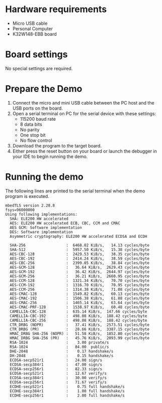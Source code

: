 Hardware requirements
=====================
- Micro USB cable
- Personal Computer
- K32W148-EBB board

Board settings
==============
No special settings are required.

Prepare the Demo
================
1. Connect the micro and mini USB cable between the PC host and the USB ports on the board.
2. Open a serial terminal on PC for the serial device with these settings:
    - 115200 baud rate
    - 8 data bits
    - No parity
    - One stop bit
    - No flow control
3. Download the program to the target board.
4. Either press the reset button on your board or launch the debugger in your IDE to begin running
   the demo.

Running the demo
================
The following lines are printed to the serial terminal when the demo program is executed.
~~~~~~~~~~~~~~~~~~~~~~~~~~~~~~~~~~~~~~~~
mbedTLS version 2.28.8
fsys=96000000
Using following implementations:
  SHA: ELE200 HW accelerated
  AES: ELE200 HW accelerated ECB, CBC, CCM and CMAC
  AES GCM: Software implementation
  DES: Software implementation
  Asymmetric cryptography: ELE200 HW accelerated ECDSA and ECDH

  SHA-256                  :  6468.02 KiB/s,   14.13 cycles/byte
  SHA-512                  :  5957.50 KiB/s,   15.38 cycles/byte
  AES-CBC-128              :  2429.53 KiB/s,   38.35 cycles/byte
  AES-CBC-192              :  2414.24 KiB/s,   38.59 cycles/byte
  AES-CBC-256              :  2399.05 KiB/s,   38.84 cycles/byte
  AES-GCM-128              :   36.64 KiB/s,  2629.43 cycles/byte
  AES-GCM-192              :   36.42 KiB/s,  2644.97 cycles/byte
  AES-GCM-256              :   36.21 KiB/s,  2660.95 cycles/byte
  AES-CCM-128              :  1321.34 KiB/s,   70.70 cycles/byte
  AES-CCM-192              :  1316.70 KiB/s,   70.95 cycles/byte
  AES-CCM-256              :  1314.38 KiB/s,   71.08 cycles/byte
  AES-CMAC-128             :  1549.82 KiB/s,   60.13 cycles/byte
  AES-CMAC-192             :  1506.38 KiB/s,   61.88 cycles/byte
  AES-CMAC-256             :  1465.14 KiB/s,   63.64 cycles/byte
  AES-CMAC-PRF-128         :  1538.97 KiB/s,   60.48 cycles/byte
  CAMELLIA-CBC-128         :  635.14 KiB/s,  147.66 cycles/byte
  CAMELLIA-CBC-192         :  498.08 KiB/s,  188.42 cycles/byte
  CAMELLIA-CBC-256         :  498.08 KiB/s,  188.42 cycles/byte
  CTR_DRBG (NOPR)          :   37.41 KiB/s,  2573.51 cycles/byte
  CTR_DRBG (PR)            :   28.66 KiB/s,  3387.15 cycles/byte
  HMAC_DRBG SHA-256 (NOPR) :   51.58 KiB/s,  1852.80 cycles/byte
  HMAC_DRBG SHA-256 (PR)   :   45.76 KiB/s,  2093.99 cycles/byte
  RSA-1024                 :    3.00 private/s
  RSA-1024                 :   84.00  public/s
  DHE-2048                 :    0.17 handshake/s
  DH-2048                  :    0.15 handshake/s
  ECDSA-secp521r1          :   24.00 sign/s
  ECDSA-secp384r1          :   47.00 sign/s
  ECDSA-secp256r1          :   82.33 sign/s
  ECDSA-secp521r1          :   12.67 verify/s
  ECDSA-secp384r1          :   30.00 verify/s
  ECDSA-secp256r1          :   71.67 verify/s
  ECDHE-secp521r1          :    0.75 full handshake/s
  ECDHE-secp384r1          :    1.00 full handshake/s
  ECDHE-secp256r1          :    2.00 full handshake/s
~~~~~~~~~~~~~~~~~~~~~~~~~~~~~~~~~~~~~~~~

